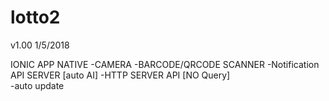 # lotto2
v1.00 1/5/2018

IONIC APP
NATIVE 
-CAMERA 
-BARCODE/QRCODE SCANNER
-Notification API SERVER [auto AI]
-HTTP SERVER API [NO Query]  
-auto update 
 
